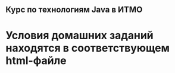## Курс по технологиям Java в ИТМО
# Условия домашних заданий находятся в соответствующем html-файле
